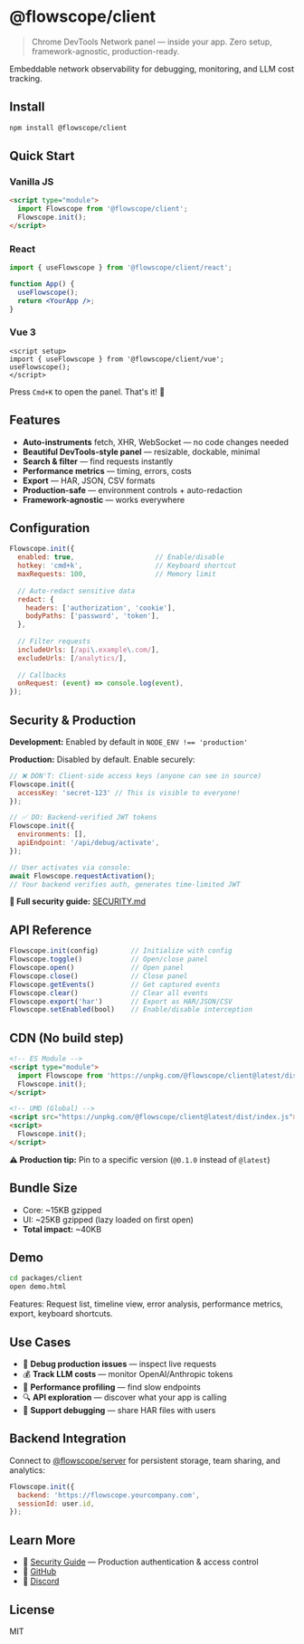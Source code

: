 # @flowscope/client

> Chrome DevTools Network panel — inside your app. Zero setup, framework-agnostic, production-ready.

Embeddable network observability for debugging, monitoring, and LLM cost tracking.

## Install

```bash
npm install @flowscope/client
```

## Quick Start

### Vanilla JS

```html
<script type="module">
  import Flowscope from '@flowscope/client';
  Flowscope.init();
</script>
```

### React

```jsx
import { useFlowscope } from '@flowscope/client/react';

function App() {
  useFlowscope();
  return <YourApp />;
}
```

### Vue 3

```vue
<script setup>
import { useFlowscope } from '@flowscope/client/vue';
useFlowscope();
</script>
```

Press `Cmd+K` to open the panel. That's it! 🎉

## Features

- **Auto-instruments** fetch, XHR, WebSocket — no code changes needed
- **Beautiful DevTools-style panel** — resizable, dockable, minimal
- **Search & filter** — find requests instantly
- **Performance metrics** — timing, errors, costs
- **Export** — HAR, JSON, CSV formats
- **Production-safe** — environment controls + auto-redaction
- **Framework-agnostic** — works everywhere

## Configuration

```javascript
Flowscope.init({
  enabled: true,                    // Enable/disable
  hotkey: 'cmd+k',                  // Keyboard shortcut
  maxRequests: 100,                 // Memory limit
  
  // Auto-redact sensitive data
  redact: {
    headers: ['authorization', 'cookie'],
    bodyPaths: ['password', 'token'],
  },
  
  // Filter requests
  includeUrls: [/api\.example\.com/],
  excludeUrls: [/analytics/],
  
  // Callbacks
  onRequest: (event) => console.log(event),
});
```

## Security & Production

**Development:** Enabled by default in `NODE_ENV !== 'production'`

**Production:** Disabled by default. Enable securely:

```javascript
// ❌ DON'T: Client-side access keys (anyone can see in source)
Flowscope.init({
  accessKey: 'secret-123' // This is visible to everyone!
});

// ✅ DO: Backend-verified JWT tokens
Flowscope.init({
  environments: [],
  apiEndpoint: '/api/debug/activate',
});

// User activates via console:
await Flowscope.requestActivation(); 
// Your backend verifies auth, generates time-limited JWT
```

**📖 Full security guide:** [SECURITY.md](./SECURITY.md)

## API Reference

```javascript
Flowscope.init(config)        // Initialize with config
Flowscope.toggle()            // Open/close panel
Flowscope.open()              // Open panel
Flowscope.close()             // Close panel
Flowscope.getEvents()         // Get captured events
Flowscope.clear()             // Clear all events
Flowscope.export('har')       // Export as HAR/JSON/CSV
Flowscope.setEnabled(bool)    // Enable/disable interception
```

## CDN (No build step)

```html
<!-- ES Module -->
<script type="module">
  import Flowscope from 'https://unpkg.com/@flowscope/client@latest/dist/index.mjs';
  Flowscope.init();
</script>

<!-- UMD (Global) -->
<script src="https://unpkg.com/@flowscope/client@latest/dist/index.js"></script>
<script>
  Flowscope.init();
</script>
```

**⚠️ Production tip:** Pin to a specific version (`@0.1.0` instead of `@latest`)

## Bundle Size

- Core: ~15KB gzipped
- UI: ~25KB gzipped (lazy loaded on first open)
- **Total impact:** ~40KB

## Demo

```bash
cd packages/client
open demo.html
```

Features: Request list, timeline view, error analysis, performance metrics, export, keyboard shortcuts.

## Use Cases

- 🐛 **Debug production issues** — inspect live requests
- 💰 **Track LLM costs** — monitor OpenAI/Anthropic tokens
- 🚀 **Performance profiling** — find slow endpoints
- 🔍 **API exploration** — discover what your app is calling
- 👥 **Support debugging** — share HAR files with users

## Backend Integration

Connect to [@flowscope/server](../server) for persistent storage, team sharing, and analytics:

```javascript
Flowscope.init({
  backend: 'https://flowscope.yourcompany.com',
  sessionId: user.id,
});
```

## Learn More

- 📖 [Security Guide](./SECURITY.md) — Production authentication & access control
- 🔗 [GitHub](https://github.com/kagehq/flowscope)
- 💬 [Discord](https://discord.gg/flowscope)

## License

MIT
